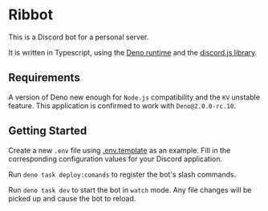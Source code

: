 # Ribbot

This is a Discord bot for a personal server.

It is written in Typescript, using the [Deno runtime](https://deno.land) and the
[discord.js library](https://discord.js.org/).

## Requirements

A version of Deno new enough for `Node.js` compatibility and the `KV` unstable
feature. This application is confirmed to work with `Deno@2.0.0-rc.10`.

## Getting Started

Create a new `.env` file using [.env.template](.env.template) as an example.
Fill in the corresponding configuration values for your Discord application.

Run `deno task deploy:comands` to register the bot's slash commands.

Run `deno task dev` to start the bot in `watch` mode. Any file changes will be
picked up and cause the bot to reload.

